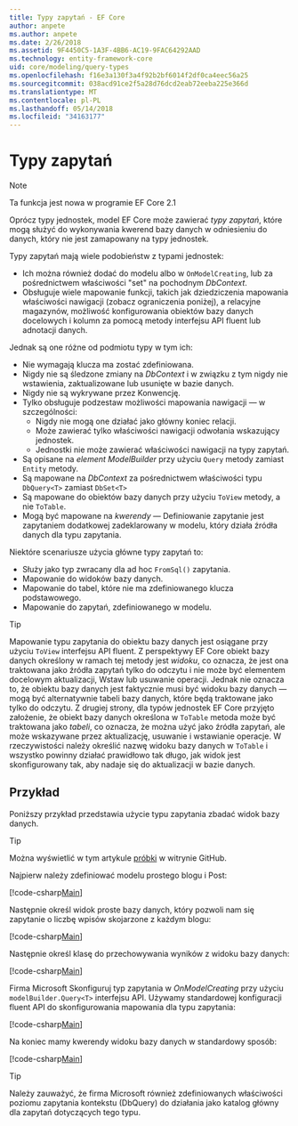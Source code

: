 ```yaml
---
title: Typy zapytań - EF Core
author: anpete
ms.author: anpete
ms.date: 2/26/2018
ms.assetid: 9F4450C5-1A3F-4BB6-AC19-9FAC64292AAD
ms.technology: entity-framework-core
uid: core/modeling/query-types
ms.openlocfilehash: f16e3a130f3a4f92b2bf6014f2df0ca4eec56a25
ms.sourcegitcommit: 038acd91ce2f5a28d76dcd2eab72eeba225e366d
ms.translationtype: MT
ms.contentlocale: pl-PL
ms.lasthandoff: 05/14/2018
ms.locfileid: "34163177"
---
```

# <a name="query-types"></a>Typy zapytań
> [!NOTE]
> Ta funkcja jest nowa w programie EF Core 2.1

Oprócz typy jednostek, model EF Core może zawierać _typy zapytań_, które mogą służyć do wykonywania kwerend bazy danych w odniesieniu do danych, który nie jest zamapowany na typy jednostek.

Typy zapytań mają wiele podobieństw z typami jednostek:

- Ich można również dodać do modelu albo w `OnModelCreating`, lub za pośrednictwem właściwości "set" na pochodnym _DbContext_.
- Obsługuje wiele mapowanie funkcji, takich jak dziedziczenia mapowania właściwości nawigacji (zobacz ograniczenia poniżej), a relacyjne magazynów, możliwość konfigurowania obiektów bazy danych docelowych i kolumn za pomocą metody interfejsu API fluent lub adnotacji danych.

Jednak są one różne od podmiotu typy w tym ich:

- Nie wymagają klucza ma zostać zdefiniowana.
- Nigdy nie są śledzone zmiany na _DbContext_ i w związku z tym nigdy nie wstawienia, zaktualizowane lub usunięte w bazie danych.
- Nigdy nie są wykrywane przez Konwencję.
- Tylko obsługuje podzestaw możliwości mapowania nawigacji — w szczególności:
  - Nigdy nie mogą one działać jako główny koniec relacji.
  - Może zawierać tylko właściwości nawigacji odwołania wskazujący jednostek.
  - Jednostki nie może zawierać właściwości nawigacji na typy zapytań.
- Są opisane na _element ModelBuilder_ przy użyciu `Query` metody zamiast `Entity` metody.
- Są mapowane na _DbContext_ za pośrednictwem właściwości typu `DbQuery<T>` zamiast `DbSet<T>`
- Są mapowane do obiektów bazy danych przy użyciu `ToView` metody, a nie `ToTable`.
- Mogą być mapowane na _kwerendy_ — Definiowanie zapytanie jest zapytaniem dodatkowej zadeklarowany w modelu, który działa źródła danych dla typu zapytania.

Niektóre scenariusze użycia główne typy zapytań to:

- Służy jako typ zwracany dla ad hoc `FromSql()` zapytania.
- Mapowanie do widoków bazy danych.
- Mapowanie do tabel, które nie ma zdefiniowanego klucza podstawowego.
- Mapowanie do zapytań, zdefiniowanego w modelu.

> [!TIP]
> Mapowanie typu zapytania do obiektu bazy danych jest osiągane przy użyciu `ToView` interfejsu API fluent. Z perspektywy EF Core obiekt bazy danych określony w ramach tej metody jest _widoku_, co oznacza, że jest ona traktowana jako źródła zapytań tylko do odczytu i nie może być elementem docelowym aktualizacji, Wstaw lub usuwanie operacji. Jednak nie oznacza to, że obiektu bazy danych jest faktycznie musi być widoku bazy danych — mogą być alternatywnie tabeli bazy danych, które będą traktowane jako tylko do odczytu. Z drugiej strony, dla typów jednostek EF Core przyjęto założenie, że obiekt bazy danych określona w `ToTable` metoda może być traktowana jako _tabeli_, co oznacza, że można użyć jako źródła zapytań, ale może wskazywane przez aktualizację, usuwanie i wstawianie operacje. W rzeczywistości należy określić nazwę widoku bazy danych w `ToTable` i wszystko powinny działać prawidłowo tak długo, jak widok jest skonfigurowany tak, aby nadaje się do aktualizacji w bazie danych.

## <a name="example"></a>Przykład

Poniższy przykład przedstawia użycie typu zapytania zbadać widok bazy danych.

> [!TIP]
> Można wyświetlić w tym artykule [próbki](https://github.com/aspnet/EntityFrameworkCore/tree/dev/samples/QueryTypes) w witrynie GitHub.

Najpierw należy zdefiniować modelu prostego blogu i Post:

[!code-csharp[Main](../../../efcore-dev/samples/QueryTypes/Program.cs#Entities)]

Następnie określ widok proste bazy danych, który pozwoli nam się zapytanie o liczbę wpisów skojarzone z każdym blogu:

[!code-csharp[Main](../../../efcore-dev/samples/QueryTypes/Program.cs#View)]

Następnie określ klasę do przechowywania wyników z widoku bazy danych:

[!code-csharp[Main](../../../efcore-dev/samples/QueryTypes/Program.cs#QueryType)]

Firma Microsoft Skonfiguruj typ zapytania w _OnModelCreating_ przy użyciu `modelBuilder.Query<T>` interfejsu API.
Używamy standardowej konfiguracji fluent API do skonfigurowania mapowania dla typu zapytania:

[!code-csharp[Main](../../../efcore-dev/samples/QueryTypes/Program.cs#Configuration)]

Na koniec mamy kwerendy widoku bazy danych w standardowy sposób:

[!code-csharp[Main](../../../efcore-dev/samples/QueryTypes/Program.cs#Query)]

> [!TIP]
> Należy zauważyć, że firma Microsoft również zdefiniowanych właściwości poziomu zapytania kontekstu (DbQuery) do działania jako katalog główny dla zapytań dotyczących tego typu.
